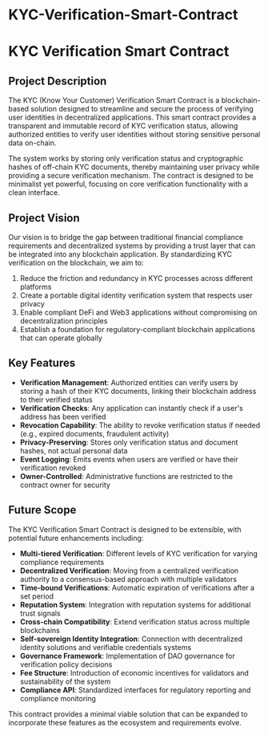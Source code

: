# KYC-Verification-Smart-Contract
# KYC Verification Smart Contract

## Project Description

The KYC (Know Your Customer) Verification Smart Contract is a blockchain-based solution designed to streamline and secure the process of verifying user identities in decentralized applications. This smart contract provides a transparent and immutable record of KYC verification status, allowing authorized entities to verify user identities without storing sensitive personal data on-chain.

The system works by storing only verification status and cryptographic hashes of off-chain KYC documents, thereby maintaining user privacy while providing a secure verification mechanism. The contract is designed to be minimalist yet powerful, focusing on core verification functionality with a clean interface.

## Project Vision

Our vision is to bridge the gap between traditional financial compliance requirements and decentralized systems by providing a trust layer that can be integrated into any blockchain application. By standardizing KYC verification on the blockchain, we aim to:

1. Reduce the friction and redundancy in KYC processes across different platforms
2. Create a portable digital identity verification system that respects user privacy
3. Enable compliant DeFi and Web3 applications without compromising on decentralization principles
4. Establish a foundation for regulatory-compliant blockchain applications that can operate globally

## Key Features

- **Verification Management**: Authorized entities can verify users by storing a hash of their KYC documents, linking their blockchain address to their verified status
- **Verification Checks**: Any application can instantly check if a user's address has been verified
- **Revocation Capability**: The ability to revoke verification status if needed (e.g., expired documents, fraudulent activity)
- **Privacy-Preserving**: Stores only verification status and document hashes, not actual personal data
- **Event Logging**: Emits events when users are verified or have their verification revoked
- **Owner-Controlled**: Administrative functions are restricted to the contract owner for security

## Future Scope

The KYC Verification Smart Contract is designed to be extensible, with potential future enhancements including:

- **Multi-tiered Verification**: Different levels of KYC verification for varying compliance requirements
- **Decentralized Verification**: Moving from a centralized verification authority to a consensus-based approach with multiple validators
- **Time-bound Verifications**: Automatic expiration of verifications after a set period
- **Reputation System**: Integration with reputation systems for additional trust signals
- **Cross-chain Compatibility**: Extend verification status across multiple blockchains
- **Self-sovereign Identity Integration**: Connection with decentralized identity solutions and verifiable credentials systems
- **Governance Framework**: Implementation of DAO governance for verification policy decisions
- **Fee Structure**: Introduction of economic incentives for validators and sustainability of the system
- **Compliance API**: Standardized interfaces for regulatory reporting and compliance monitoring

This contract provides a minimal viable solution that can be expanded to incorporate these features as the ecosystem and requirements evolve.
